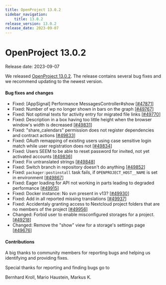 ```yaml
---
title: OpenProject 13.0.2
sidebar_navigation:
    title: 13.0.2
release_version: 13.0.2
release_date: 2023-09-07
---
```


# OpenProject 13.0.2

Release date: 2023-09-07

We released [OpenProject 13.0.2](https://community.openproject.com/versions/1868).
The release contains several bug fixes and we recommend updating to the newest version.

<!--more-->
#### Bug fixes and changes

- Fixed: [AppSignal] Performance MessagesController#show \[[#47871](https://community.openproject.com/wp/47871)\]
- Fixed: Number of wp no longer shown in bars on the graph \[[#49767](https://community.openproject.com/wp/49767)\]
- Fixed: Not optimal texts for activity entry for migrated file links \[[#49770](https://community.openproject.com/wp/49770)\]
- Fixed: Description in a box having too little height when the browser window's width is decreased  \[[#49831](https://community.openproject.com/wp/49831)\]
- Fixed: "share_calendars" permission does not register dependencies and contract actions \[[#49833](https://community.openproject.com/wp/49833)\]
- Fixed: OAuth remapping of existing users using case sensitive login match while user registration does not \[[#49834](https://community.openproject.com/wp/49834)\]
- Fixed: Users SEEM to be able to reset password for invited, not yet activated accounts \[[#49836](https://community.openproject.com/wp/49836)\]
- Fixed: Fix untranslated strings \[[#49848](https://community.openproject.com/wp/49848)\]
- Fixed: Switch branch in repository doesn't do anything \[[#49852](https://community.openproject.com/wp/49852)\]
- Fixed: `packager:postinstall` task fails, if `OPENPROJECT_HOST__NAME` is set in environment \[[#49867](https://community.openproject.com/wp/49867)\]
- Fixed: Eager loading for API not working in parts leading to degraded performance \[[#49915](https://community.openproject.com/wp/49915)\]
- Fixed: Docker instance: No svn present in v13? \[[#49930](https://community.openproject.com/wp/49930)\]
- Fixed: Add in all reported missing translations \[[#49937](https://community.openproject.com/wp/49937)\]
- Fixed: Accidentaly granting access to Nextcloud project folders that are no members of the project \[[#49956](https://community.openproject.com/wp/49956)\]
- Changed: Forbid user to enable misconfigured storages for a project. \[[#49218](https://community.openproject.com/wp/49218)\]
- Changed: Remove the "show" view for a storage's settings page \[[#49676](https://community.openproject.com/wp/49676)\]

#### Contributions
A big thanks to community members for reporting bugs and helping us identifying and providing fixes.

Special thanks for reporting and finding bugs go to

Bernhard Kroll, Mario Haustein, Markus K.
